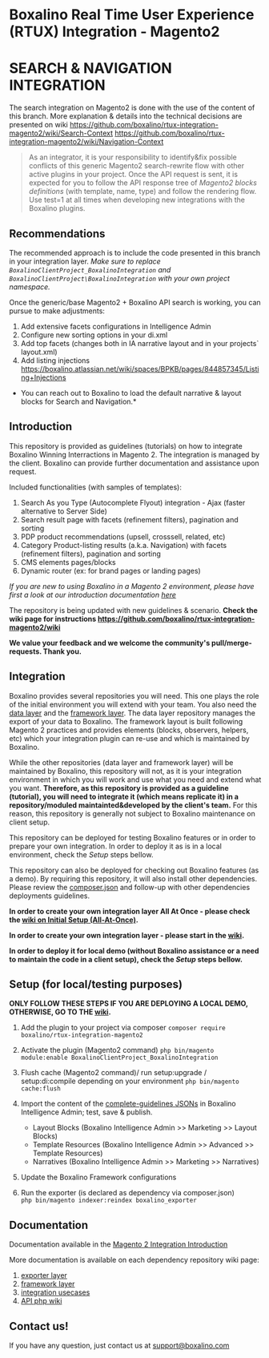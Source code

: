 # Boxalino Real Time User Experience (RTUX) Integration - Magento2

# SEARCH & NAVIGATION INTEGRATION
The search integration on Magento2 is done with the use of the content of this branch.
More explanation & details into the technical decisions are presented on wiki 
https://github.com/boxalino/rtux-integration-magento2/wiki/Search-Context
https://github.com/boxalino/rtux-integration-magento2/wiki/Navigation-Context

> As an integrator, it is your responsibility to identify&fix possible conflicts of this generic Magento2 search-rewrite flow with other active plugins in your project.
> Once the API request is sent, it is expected for you to follow the API response tree of _Magento2 blocks definitions_ (with template, name, type) and follow the rendering flow.
> Use test=1 at all times when developing new integrations with the Boxalino plugins.

## Recommendations
The recommended approach is to include the code presented in this branch in your integration layer.
*Make sure to replace `BoxalinoClientProject_BoxalinoIntegration` and `BoxalinoClientProject\BoxalinoIntegration` with your own project namespace.*

Once the generic/base Magento2 + Boxalino API search is working, you can pursue to make adjustments:
1. Add extensive facets configurations in Intelligence Admin
2. Configure new sorting options in your di.xml
3. Add top facets (changes both in IA narrative layout and in your projects` layout.xml)
4. Add listing injections https://boxalino.atlassian.net/wiki/spaces/BPKB/pages/844857345/Listing+Injections

* You can reach out to Boxalino to load the default narrative & layout blocks for Search and Navigation.*

## Introduction
This repository is provided as guidelines (tutorials) on how to integrate Boxalino Winning Interractions in Magento 2.
The integration is managed by the client. Boxalino can provide further documentation and assistance upon request.

Included functionalities (with samples of templates):
1. Search As you Type (Autocomplete Flyout) integration - Ajax (faster alternative to Server Side)
2. Search result page with facets (refinement filters), pagination and sorting
3. PDP product recommendations (upsell, crosssell, related, etc)
4. Category Product-listing results (a.k.a. Navigation) with facets (refinement filters), pagination and sorting
5. CMS elements pages/blocks
6. Dynamic router (ex: for brand pages or landing pages)

*If you are new to using Boxalino in a Magento 2 environment, please have first a look at our introduction documentation [here](https://boxalino.atlassian.net/wiki/spaces/BPKB/pages/392396801/Magento+2)*

The repository is being updated with new guidelines & scenario.
**Check the wiki page for instructions https://github.com/boxalino/rtux-integration-magento2/wiki**

**We value your feedback and we welcome the community's pull/merge-requests. Thank you.**


## Integration
Boxalino provides several repositories you will need. This one plays the role of the initial environment you will extend with your team.
You also need the [data layer](https://github.com/boxalino/exporter-magento2) and the [framework layer](https://github.com/boxalino/rtux-magento2).
The data layer repository manages the export of your data to Boxalino.
The framework layout is built following Magento 2 practices and provides elements (blocks, observers, helpers, etc) which your integration plugin can re-use and which is maintained by Boxalino.

While the other repositories (data layer and framework layer) will be maintained by Boxalino, this repository will not, as it is your integration environment in which you will work and use what you need and extend what you want.
**Therefore, as this repository is provided as a guideline (tutorial), you will need to integrate it (which means replicate it) in a repository/moduled maintainted&developed by the client's team.**
For this reason, this repository is generally not subject to Boxalino maintenance on client setup.

This repository can be deployed for testing Boxalino features or in order to prepare your own integration.
In order to deploy it as is in a local environment, check the *Setup* steps bellow.

This repository can also be deployed for checking out Boxalino features (as a demo).
By requiring this repository, it will also install other dependencies. Please review the [composer.json](https://github.com/boxalino/rtux-integration-magento2/blob/master/composer.json)
and follow-up with other dependencies deployments guidelines.

**In order to create your own integration layer All At Once - please check the [wiki on Initial Setup (All-At-Once)](https://github.com/boxalino/rtux-integration-magento2/wiki/Initial-Setup-(All-At-Once)).**

**In order to create your own integration layer - please start in the [wiki](https://github.com/boxalino/rtux-integration-magento2/wiki#before-you-start).**


**In order to deploy it for local demo (without Boxalino assistance or a need to maintain the code in a client setup), check the *Setup* steps bellow.**


## Setup (for local/testing purposes)
**ONLY FOLLOW THESE STEPS IF YOU ARE DEPLOYING A LOCAL DEMO, OTHERWISE, GO TO THE [wiki](https://github.com/boxalino/rtux-integration-magento2/wiki#before-you-start).**

1. Add the plugin to your project via composer 
``composer require boxalino/rtux-integration-magento2``

2. Activate the plugin (Magento2 command)
``php bin/magento module:enable BoxalinoClientProject_BoxalinoIntegration``

3. Flush cache (Magento2 command)/ run setup:upgrade / setup:di:compile depending on your environment
``php bin/magento cache:flush``

4. Import the content of the [complete-guidelines JSONs](https://github.com/boxalino/rtux-integration-magento2/wiki/JSON-Guidelines-(Complete)) in Boxalino Intelligence Admin; test, save & publish.
    * Layout Blocks (Boxalino Intelligence Admin >> Marketing >> Layout Blocks)
    * Template Resources (Boxalino Intelligence Admin >> Advanced >> Template Resources)
    * Narratives  (Boxalino Intelligence Admin >> Marketing >> Narratives)

5. Update the Boxalino Framework configurations

6. Run the exporter (is declared as dependency via composer.json)  
```php bin/magento indexer:reindex boxalino_exporter```

## Documentation

Documentation available in the [Magento 2 Integration Introduction](https://boxalino.atlassian.net/wiki/spaces/BPKB/pages/392396801/Magento+2)

More documentation is available on each dependency repository wiki page:
1. [exporter layer](https://github.com/boxalino/exporter-magento2/wiki)
2. [framework layer](https://github.com/boxalino/rtux-magento2/wiki)
3. [integration usecases](https://github.com/boxalino/rtux-integration-magento2/wiki)
4. [API php wiki](https://github.com/boxalino/rtux-api-php/wiki)

## Contact us!

If you have any question, just contact us at support@boxalino.com
